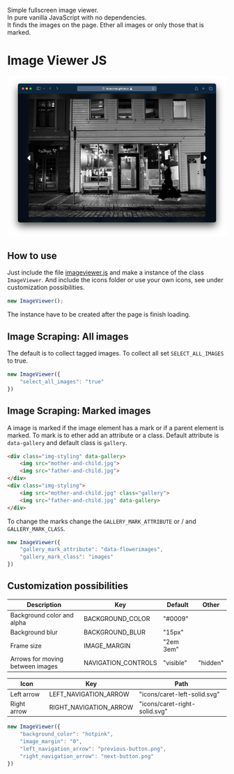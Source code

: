 Simple fullscreen image viewer.  
In pure vanilla JavaScript with no dependencies.  
It finds the images on the page. Ether all images or only those that is marked.
# Image Viewer JS

![Screenshot](README/imageviewer01.png)

## How to use

Just include the file [imageviewer.js](./imageviewer.js) and make a instance of the class `ImageViewer`. And include the icons folder or use your own icons, see under customization possibilities. 

```javascript
new ImageViewer();
```
The instance have to be created after the page is finish loading.

## Image Scraping: All images

The default is to collect tagged images. To collect all set `SELECT_ALL_IMAGES` to true.

```javascript
new ImageViewer({
    "select_all_images": "true"
})
```

## Image Scraping: Marked images
A image is marked if the image element has a mark or if a parent element is marked.
To mark is to ether add an attribute or a class. Default attribute is `data-gallery` and default class is `gallery`.

```html
<div class="img-styling" data-gallery>
    <img src="mother-and-child.jpg">
    <img src="father-and-child.jpg">
</div>
<div class="img-styling">
    <img src="mother-and-child.jpg" class="gallery">
    <img src="father-and-child.jpg" data-gallery>
</div>
```

To change the marks change the `GALLERY_MARK_ATTRIBUTE` or / and `GALLERY_MARK_CLASS`.

```javascript
new ImageViewer({
    "gallery_mark_attribute": "data-flowerimages",
    "gallery_mark_class": "images"
})
```

## Customization possibilities

|Description | Key | Default | Other |
|------------|-----|---------|-------|
| Background color and alpha | BACKGROUND_COLOR | "#0009" | |
| Background blur | BACKGROUND_BLUR | "15px" | |
| Frame size | IMAGE_MARGIN | "2em 3em" | |
| Arrows for moving between images | NAVIGATION_CONTROLS | "visible" | "hidden" |

| Icon | Key | Path |
|------|-----|------|
| Left arrow | LEFT_NAVIGATION_ARROW | "icons/caret-left-solid.svg" |
| Right arrow | RIGHT_NAVIGATION_ARROW | "icons/caret-right-solid.svg" |

```javascript
new ImageViewer({
    "background_color": "hotpink",
    "image_margin": "0",
    "left_navigation_arrow": "previous-button.png",
    "right_navigation_arrow": "next-button.png"
})
```
